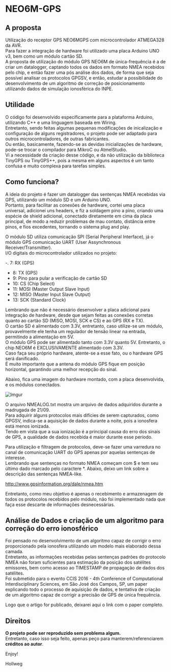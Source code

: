 # NEO6M-GPS

## A proposta

Utilização do receptor GPS NEO6MGPS com microcontrolador ATMEGA328 da AVR. </br>
Para fazer a integração de hardware foi utilizado uma placa Arduino UNO v3, bem como um módulo cartão SD. </br>
A proposta de utilização do módulo GPS NEO6M de única-frequência é a de criar um datalogger, captando todos os dados em formato NMEA recebidos pelo chip, e então 
fazer uma pós análise dos dados, de forma que seja possível analisar os protocolos GPGSV, e então, estudar a possibilidade do desenvolvimento de um algoritmo de
correção de posicionamento utilizando dados de simulação ionosférica do INPE.

## Utilidade

O código foi desenvolvido especificamente para a plataforma Arduino, utilizando C++ e uma linguagem baseada em Wiring. </br>
Entretanto, sendo feitas algumas pequenas modificações de inicalização e configuração de alguns registradores, o projeto pode ser adaptado para outros microcontroladores, de outras fabricantes. </br>
Ou então, basicamente, fazendo-se as devidas inicializações de hardware, pode-se trocar o compilador para MikroC ou AtmelStudio. </br>
Vi a necessidade da criação desse código, e da não utilização da biblioteca TinyGPS ou TinyGPS++, pois a mesma em alguns aspectos é um tanto confusa e muito complexa para tarefas simples. </br>

## Como funciona?

A ideia do projeto é fazer um datalogger das sentenças NMEA recebidas via GPS, utilizando um módulo SD e um Arduino UNO. </br>
Portanto, para facilitar as conexões de hardware, cortei uma placa universal, adicionei uns headers, e fiz a soldagem pino a pino, criando uma espécie de shield adicional, conectado diretamente 
em cima da placa principal, de modo a reduzir problemas de mau contato, distância entre pinos, e fios excedentes, tornando o sistema plug and play.

O módulo SD utiliza comunicação SPI (Serial Peripheral Interface), já o módulo GPS comunicação UART (User Assynchronous Receiver/Transmitter). </br>
I/O digitais do microcontrolador utilizados no projeto:

-. 7: RX (GPS)
- 8: TX (GPS)
- 9: Pino para pular a verificação de cartão SD
- 10: CS (Chip Select)
- 11: MOSI (Master Output Slave Input)
- 12: MISO (Master Input Slave Output)
- 13: SCK (Standard Clock)

Lembrando que não é necessário desenvolver a placa adicional para integração de hardware, desde que sejam feitas as conexões corretas quanto ao cartão SD (MISO, MOSI, SCK e CS) e ao GPS (RX e TX). </br>
O cartão SD é alimentado com 3.3V, entretanto, caso utilize-se um módulo, provavelmente ele tenha um regulador de tensão linear na entrada, permitindo a alimentação em 5V. </br>
O módulo GPS pode ser alimentado tanto com 3.3V quanto 5V. Entretanto, o chip NEO6M é EXCLUSIVAMENTE alimentado com 3.3V. </br>
Caso faça seu próprio hardware, atente-se a esse fato, ou o hardware GPS será danificado. </br>
É muito importante que a antena do módulo GPS fique em posição horizontal, garantindo uma melhor recepção do sinal. 

Abaixo, fica uma imagem do hardware montado, com a placa desenvolvida, e os módulos conectados.

![Imgur](http://i.imgur.com/2gs1L0m.jpg)

O arquivo NMEALOG.txt mostra um arquivo de dados adquiridos durante a madrugada de 21/09. </br>
Para adquirir alguns protocolos mais difícies de serem capturados, como GPGSV, indica-se a aquisição de dados durante a noite, pois a ionosfera está menos ionizada. </br>
Tendo em vista que a sua ionização é a principal causa do erro dos sinais de GPS, a qualidade de dados recebida é maior durante esse período. </br>

Para utilização e filtragem de protocolos, deve-se fazer uma varredura no canal de comunicação UART do GPS apenas por aquelas sentenças de interesse. </br>
Lembrando que sentenças no formato NMEA começam com $ e tem seu último dado marcado pelo caractere \*.
Abaixo, deixo um link sobre a descrição das sentenças NMEA-like.

http://www.gpsinformation.org/dale/nmea.htm

Entretanto, como meu objetivo é apenas o recebimento e armazenagem de todos os protocolos recebidos pelo módulo, não foi implementado nada que faça esse descarte de informações desnecessárias. 

## Análise de Dados e criação de um algoritmo para correção do erro ionosférico

Foi pensado no desenvolvimento de um algoritmo capaz de corrigir o erro proporcionado pela ionosfera utilizando um modelo mais elaborado dessa camada. </br>
Entretanto, as informações recebidas pelas sentenças padrões do protocolo NMEA não foram
suficientes para estimação da posição dos satélites emissores, bem como acesso ao TIMESTAMP de propagação de dados dos satélites. </br>
Foi submetido para o evento CCIS 2016 - 4th Conference of Computational Interdisciplinary Sciences, em São José dos Campos, SP, um paper explicando todo o processo de aquisição de dados, e 
tentativa de criação de um algoritmo capaz de corrigir a precisão de GPS de única frequência. </br>

Logo que o artigo for publicado, deixarei aqui o link com o paper completo.


## Direitos

**O projeto pode ser reproduzido sem problema algum.** </br>
Entretanto, caso isso seja feito, apenas peço para manterem/referenciarem **créditos ao autor**.

Enjoy!

Hollweg

